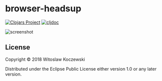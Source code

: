 # browser-headsup

[![Clojars Project](https://img.shields.io/clojars/v/witek/browser-headsup.svg)](https://clojars.org/witek/browser-headsup)
[![cljdoc](https://cljdoc.org/badge/witek/browser-headsup)](https://cljdoc.org/d/witek/browser-headsup/CURRENT)

![screenshot](http://servisto.de/projects/browser-headsup/browser-headsup.png)

## License

Copyright © 2018 Witoslaw Koczewski

Distributed under the Eclipse Public License either version 1.0 or any later
version.
